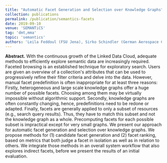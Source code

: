 ```yaml
---
title: "Automatic Facet Generation and Selection over Knowledge Graphs"
collection: publications
permalink: /publication/semantics-facets
date: 2019-09-10
venue: 'SEMANTiCS'
tag: 'dmt,mma'
topic: 'semantics'
authors: 'Leila Feddoul (FSU Jena), Sirko Schindler (German Aerospace Center), and Frank Löffler (FSU Jena)'
---
```


**Abstract.** With the continuous growth of the Linked Data Cloud, adequate methods to efficiently explore semantic data are increasingly required. Faceted browsing is an established technique for exploratory search. Users are given an overview of a collection's attributes that can be used to progressively refine their filter criteria and delve into the data. However, manual facet predefinition is often inappropriate for at least three reasons: Firstly, heterogeneous and large scale knowledge graphs offer a huge number of possible facets. Choosing among them may be virtually impossible without algorithmic support. Secondly, knowledge graphs are often constantly changing, hence, predefinitions need to be redone or adapted. Finally, facets are generally applied to only a subset of resources (e.g., search query results). Thus, they have to match this subset and not the knowledge graph as a whole. Precomputing facets for each possible subset is impractical except for very small graphs. We present our approach for automatic facet generation and selection over knowledge graphs. We propose methods for (1) candidate facet generation and (2) facet ranking, based on metrics that both judge a facet in isolation as well as in relation to others. We integrate those methods in an overall system workflow that also explores indirect facets, before we present the results of an initial evaluation.
